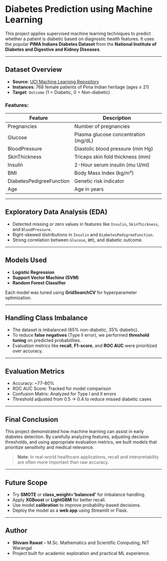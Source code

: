 # Diabetes Prediction using Machine Learning

This project applies supervised machine learning techniques to predict whether a patient is diabetic based on diagnostic health features. It uses the popular **PIMA Indians Diabetes Dataset** from the **National Institute of Diabetes and Digestive and Kidney Diseases**.

---

## Dataset Overview

- **Source**: [UCI Machine Learning Repository](https://www.kaggle.com/datasets/uciml/pima-indians-diabetes-database)
- **Instances**: 768 female patients of Pima Indian heritage (ages ≥ 21)
- **Target**: `Outcome` (1 = Diabetic, 0 = Non-diabetic)

### Features:
| Feature | Description |
|--------|-------------|
| Pregnancies | Number of pregnancies |
| Glucose | Plasma glucose concentration (mg/dL) |
| BloodPressure | Diastolic blood pressure (mm Hg) |
| SkinThickness | Triceps skin fold thickness (mm) |
| Insulin | 2-Hour serum insulin (mu U/ml) |
| BMI | Body Mass Index (kg/m²) |
| DiabetesPedigreeFunction | Genetic risk indicator |
| Age | Age in years |

---

## Exploratory Data Analysis (EDA)

- Detected missing or zero values in features like `Insulin`, `SkinThickness`, and `BloodPressure`.
- Right-skewed distributions in `Insulin` and `DiabetesPedigreeFunction`.
- Strong correlation between `Glucose`, `BMI`, and diabetic outcome.

---

## Models Used

- **Logistic Regression**
- **Support Vector Machine (SVM)**
- **Random Forest Classifier**

Each model was tuned using **GridSearchCV** for hyperparameter optimization.

---

## Handling Class Imbalance

- The dataset is imbalanced (65% non-diabetic, 35% diabetic).
- To reduce **false negatives** (Type II error), we performed **threshold tuning** on predicted probabilities.
- Evaluation metrics like **recall**, **F1-score**, and **ROC AUC** were prioritized over accuracy.

---

## Evaluation Metrics

- Accuracy: ~77–80%
- ROC AUC Score: Tracked for model comparison
- Confusion Matrix: Analyzed for Type I and II errors
- Threshold adjusted from 0.5 → 0.4 to reduce missed diabetic cases

---

## Final Conclusion

This project demonstrated how machine learning can assist in early diabetes detection. By carefully analyzing features, adjusting decision thresholds, and using appropriate evaluation metrics, we built models that prioritize sensitivity and medical relevance.

> **Note**: In real-world healthcare applications, recall and interpretability are often more important than raw accuracy.

---

## Future Scope

- Try **SMOTE** or **class_weight='balanced'** for imbalance handling.
- Apply **XGBoost** or **LightGBM** for better recall.
- Use model **calibration** to improve probability-based decisions.
- Deploy the model as a **web app** using Streamlit or Flask.

---

## Author

- **Shivam Rawat** – M.Sc. Mathematics and Scientific Computing, NIT Warangal
- Project built for academic exploration and practical ML experience.
